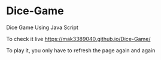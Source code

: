 # Dice-Game
Dice Game Using Java Script

To check it live https://mak3389040.github.io/Dice-Game/

To play it, you only have to refresh the page again and again
